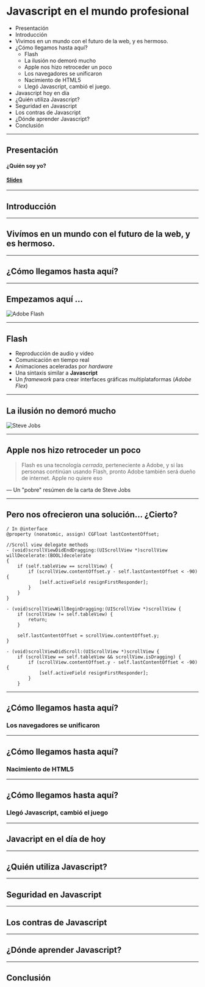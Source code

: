 # Javascript en el mundo profesional 
- Presentación
- Introducción
- Vivimos en un mundo con el futuro de la web, y es hermoso.
- ¿Cómo llegamos hasta aquí?
  * Flash
  * La ilusión no demoró mucho
  * Apple nos hizo retroceder un poco
  * Los navegadores se unificaron
  * Nacimiento de HTML5
  * Llegó Javascript, cambió el juego.
- Javascript hoy en día
- ¿Quién utiliza Javascript?
- Seguridad en Javascript
- Los contras de Javascript
- ¿Dónde aprender Javascript?
- Conclusión

---

## Presentación
#### ¿Quién soy yo?
#### [Slides](https://github.com/ErickAgrazal/javascript-in-the-real-world/blob/master/PITCHME.md)

---

## Introducción

---

## Vivímos en un mundo con el futuro de la web, y es hermoso.

---

## ¿Cómo llegamos hasta aquí?

---

Empezamos aquí ...
------------------

![Adobe Flash](https://addons.cdn.mozilla.net/user-media/previews/full/144/144974.png?modified=1413224838 "Logo de Adobe Flash")

---

Flash
-----

- Reproducción de audio y video
- Comunicación en tiempo real
- Animaciones aceleradas por _hardware_
- Una sintaxis similar a **Javascript**
- Un *framework* para crear interfaces gráficas multiplataformas (*Adobe Flex*) 

---

La ilusión no demoró mucho
--------------------------

![Steve Jobs](https://qph.ec.quoracdn.net/main-qimg-2fd2f7529b33f1ccd1f95d62ad0a66e2-c "Imagen de Steve Jobs")

---

Apple nos hizo retroceder un poco
---------------------------------

>Flash es una tecnología *cerrada*, perteneciente a Adobe, y si las personas continúan usando Flash, pronto Adobe también será dueño de internet. Apple no quiere eso

— Un "pobre" resúmen de la carta de Steve Jobs


---

Pero nos ofrecieron una solución... ¿Cierto?
--------------------------------------------

```
/ In @interface
@property (nonatomic, assign) CGFloat lastContentOffset;

//Scroll view delegate methods
- (void)scrollViewDidEndDragging:(UIScrollView *)scrollView willDecelerate:(BOOL)decelerate
{
    if (self.tableView == scrollView) {
        if (scrollView.contentOffset.y - self.lastContentOffset < -90) {
            [self.activeField resignFirstResponder];
        }
    }
}

- (void)scrollViewWillBeginDragging:(UIScrollView *)scrollView {
    if (scrollView != self.tableView) {
        return;
    }

    self.lastContentOffset = scrollView.contentOffset.y;
}

- (void)scrollViewDidScroll:(UIScrollView *)scrollView {
    if (scrollView == self.tableView && scrollView.isDragging) {
        if (scrollView.contentOffset.y - self.lastContentOffset < -90) {
            [self.activeField resignFirstResponder];
        }
    }
```

---

## ¿Cómo llegamos hasta aquí?
### Los navegadores se unificaron

---

## ¿Cómo llegamos hasta aquí?
### Nacimiento de HTML5

---

## ¿Cómo llegamos hasta aquí?
### Llegó Javascript, cambió el juego

---

## Javacript en el día de hoy

---

## ¿Quién utiliza Javascript?

---

## Seguridad en Javascript

---

## Los contras de Javascript

---

## ¿Dónde aprender Javascript?

---

## Conclusión